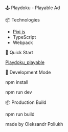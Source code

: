 🕹️ Playdoku - Playable Ad

📦 Technologies

- [Pixi.js](https://pixijs.com/)
- TypeScript
- Webpack
  
🚀 Quick Start

[Playdoku_playable](https://drive.google.com/file/d/1mWy8dPrV2cZeZ8hRtPCshqHAiNCnKGOs/view?usp=sharing)

🔧 Development Mode

npm install

npm run dev

📦 Production Build

npm run build

made by Oleksandr Poliukh
